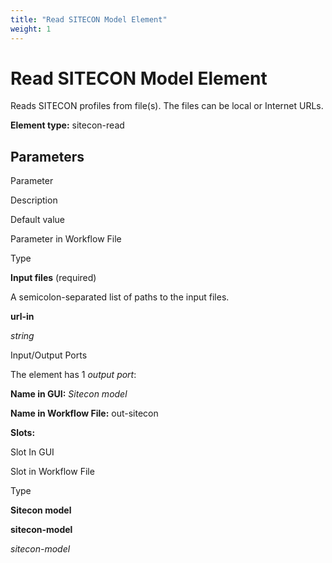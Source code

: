 ```yaml
---
title: "Read SITECON Model Element"
weight: 1
---
```



# Read SITECON Model Element

Reads SITECON profiles from file(s). The files can be local or Internet URLs.

**Element type:** sitecon-read

Parameters
----------

Parameter

Description

Default value

Parameter in Workflow File

Type

**Input files** (required)

A semicolon-separated list of paths to the input files.



**url-in**

_string_

Input/Output Ports

The element has 1 _output port_:

**Name in GUI:** _Sitecon model_

**Name in Workflow File:** out-sitecon

**Slots:**

Slot In GUI

Slot in Workflow File

Type

**Sitecon model**

**sitecon-model**

_sitecon-model_
